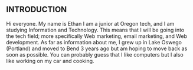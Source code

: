 ## INTRODUCTION

  Hi everyone. My name is Ethan I am a junior at Oregon tech, and I am studying Information and Technology. This means that I will be going into the tech field; more specifically Web marketing, email marketing, and Web development. As far as information about me, I grew up in Lake Oswego (Portland) and moved to Bend 3 years ago but am hoping to move back as soon as possible. You can probably guess that I like computers but I also like working on my car and cooking.

